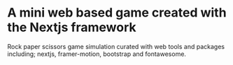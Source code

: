 # A mini web based game created with the Nextjs framework
Rock paper scissors game simulation curated with web tools and packages including; nextjs, framer-motion, bootstrap and fontawesome.
